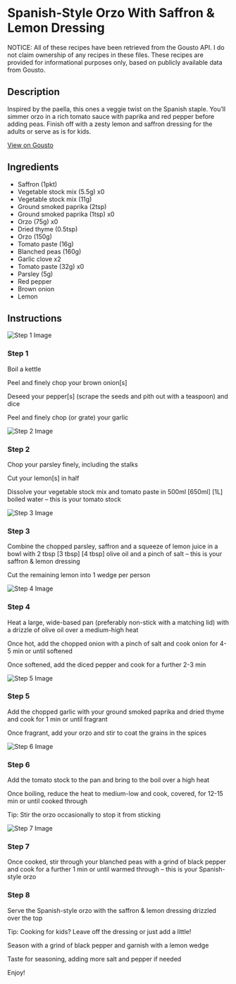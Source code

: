 # Spanish-Style Orzo With Saffron & Lemon Dressing

NOTICE: All of these recipes have been retrieved from the Gousto API. I do not claim ownership of any recipes in these files. These recipes are provided for informational purposes only, based on publicly available data from Gousto.

## Description

Inspired by the paella, this ones a veggie twist on the Spanish staple. You’ll simmer orzo in a rich tomato sauce with paprika and red pepper before adding peas. Finish off with a zesty lemon and saffron dressing for the adults or serve as is for kids.

[View on Gousto](https://www.gousto.co.uk/recipes/cookbook/spanish-style-orzo-with-saffron-lemon-dressing)

## Ingredients

- Saffron (1pkt)
- Vegetable stock mix (5.5g) x0
- Vegetable stock mix (11g)
- Ground smoked paprika (2tsp)
- Ground smoked paprika (1tsp) x0
- Orzo (75g) x0
- Dried thyme (0.5tsp)
- Orzo (150g)
- Tomato paste (16g)
- Blanched peas (160g)
- Garlic clove x2
- Tomato paste (32g) x0
- Parsley (5g)
- Red pepper
- Brown onion
- Lemon

## Instructions

![Step 1 Image](https://production-media.gousto.co.uk/cms/recipe-step-image/step-1-1706622083524-x200.jpg)

### Step 1

Boil a kettle

Peel and finely chop your brown onion[s]

Deseed your pepper[s] (scrape the seeds and pith out with a teaspoon) and dice

Peel and finely chop (or grate) your garlic

![Step 2 Image](https://production-media.gousto.co.uk/cms/recipe-step-image/step-2-1706622090872-x200.jpg)

### Step 2

Chop your parsley finely, including the stalks

Cut your lemon[s] in half

Dissolve your vegetable stock mix and tomato paste in 500ml <span class="text-purple">[650ml]</span> <span class="text-danger">[1L] </span>boiled water – this is your tomato stock

![Step 3 Image](https://production-media.gousto.co.uk/cms/recipe-step-image/step-3-1706622104790-x200.jpg)

### Step 3

Combine the chopped parsley, saffron and a squeeze of lemon juice in a bowl with 2 tbsp <span class="text-purple">[3 tbsp]</span> <span class="text-danger">[4 tbsp]</span> olive oil and a pinch of salt – this is your saffron & lemon dressing

Cut the remaining lemon into 1 wedge per person

![Step 4 Image](https://production-media.gousto.co.uk/cms/recipe-step-image/step-4-1706622111468-x200.jpg)

### Step 4

Heat a large, wide-based pan (preferably non-stick with a matching lid) with a drizzle of olive oil over a medium-high heat

Once hot, add the chopped onion with a pinch of salt and cook onion for 4-5 min or until softened

Once softened, add the diced pepper and cook for a further 2-3 min

![Step 5 Image](https://production-media.gousto.co.uk/cms/recipe-step-image/step-5-1706622118466-x200.jpg)

### Step 5

Add the chopped garlic with your ground smoked paprika and dried thyme and cook for 1 min or until fragrant

Once fragrant, add your orzo and stir to coat the grains in the spices

![Step 6 Image](https://production-media.gousto.co.uk/cms/recipe-step-image/step-6-1706622125238-x200.jpg)

### Step 6

Add the tomato stock to the pan and bring to the boil over a high heat

Once boiling, reduce the heat to medium-low and cook, covered, for 12-15 min or until cooked through

Tip: Stir the orzo occasionally to stop it from sticking

![Step 7 Image](https://production-media.gousto.co.uk/cms/recipe-step-image/step-7-1706622130843-x200.jpg)

### Step 7

Once cooked, stir through your blanched peas with a grind of black pepper and cook for a further 1 min or until warmed through – this is your Spanish-style orzo

### Step 8

Serve the Spanish-style orzo with the saffron & lemon dressing drizzled over the top

<span class="text-danger">Tip: Cooking for kids? Leave off the dressing or just add a little!</span>

Season with a grind of black pepper and garnish with a lemon wedge

Taste for seasoning, adding more salt and pepper if needed

Enjoy!

